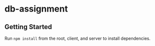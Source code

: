 # db-assignment

## Getting Started
Run <code>npm install</code> from the root, client, and server to install dependencies.
